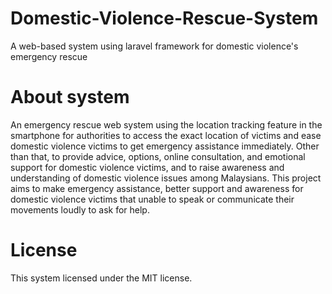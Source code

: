 # Domestic-Violence-Rescue-System
A web-based system using laravel framework for domestic violence's emergency rescue

# About system
An emergency rescue web system using the location tracking feature in the smartphone for authorities to access the exact location of victims and ease domestic violence victims to get emergency assistance immediately. Other than that, to provide advice, options, online consultation, and emotional support for domestic violence victims, and to raise awareness and understanding of domestic violence issues among Malaysians. This project aims to make emergency assistance, better support and awareness for domestic violence victims that unable to speak or communicate their movements loudly to ask for help. 

# License 
This system licensed under the MIT license.
